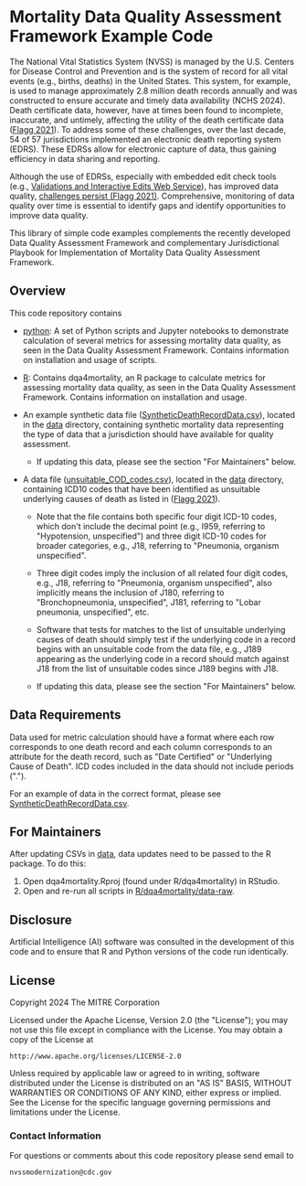 # Mortality Data Quality Assessment Framework Example Code

The National Vital Statistics System (NVSS) is managed by the U.S. Centers for Disease Control and
Prevention and is the system of record for all vital events (e.g., births, deaths) in the United
States. This system, for example, is used to manage approximately 2.8 million death records annually
and was constructed to ensure accurate and timely data availability (NCHS 2024). Death certificate
data, however, have at times been found to incomplete, inaccurate, and untimely, affecting the
utility of the death certificate data
([Flagg 2021](https://stacks.cdc.gov/view/cdc/100414)).
To address some of these challenges, over the
last decade, 54 of 57 jurisdictions implemented an electronic death reporting system (EDRS). These
EDRSs allow for electronic capture of data, thus gaining efficiency in data sharing and reporting.

Although the use of EDRSs, especially with embedded edit check tools (e.g.,
[Validations and Interactive Edits Web Service](https://www.cdc.gov/nchs/data/nvss/modernization/VIEWS-Technical-User-Info-508.pdf)),
has improved data quality,
[challenges persist (Flagg 2021)](https://stacks.cdc.gov/view/cdc/100414).
Comprehensive, monitoring of data quality over time is essential to identify gaps and identify
opportunities to improve data quality.

This library of simple code examples complements the recently developed Data Quality Assessment
Framework and complementary Jurisdictional Playbook for Implementation of Mortality Data Quality
Assessment Framework.

## Overview

This code repository contains

* [python](python): A set of Python scripts and Jupyter notebooks to demonstrate calculation of several metrics for assessing mortality data quality, as seen in the Data Quality Assessment Framework. Contains information on installation and usage of scripts.

* [R](R): Contains dqa4mortality, an R package to calculate metrics for assessing mortality data quality, as seen in the Data Quality Assessment Framework. Contains information on installation and usage.

* An example synthetic data file ([SyntheticDeathRecordData.csv](data/SyntheticDeathRecordData.csv)), located in the [data](data) directory, containing synthetic mortality data representing the type of data that a jurisdiction should have available for quality assessment.

  * If updating this data, please see the section "For Maintainers" below.

* A data file ([unsuitable_COD_codes.csv](data/unsuitable_COD_codes.csv)), located in the [data](data) directory, containing ICD10 codes that have been identified as unsuitable underlying causes of death as listed in ([Flagg 2021](https://stacks.cdc.gov/view/cdc/100414)).

    * Note that the file contains both specific four digit ICD-10 codes, which don't include the decimal point (e.g., I959, referring to "Hypotension, unspecified") and three digit ICD-10 codes for broader categories, e.g., J18, referring to "Pneumonia, organism unspecified".

    * Three digit codes imply the inclusion of all related four digit codes, e.g., J18, referring to "Pneumonia, organism unspecified", also implicitly means the inclusion of J180, referring to "Bronchopneumonia, unspecified", J181, referring to "Lobar pneumonia, unspecified", etc.

    * Software that tests for matches to the list of unsuitable underlying causes of death should simply test if the underlying code in a record begins with an unsuitable code from the data file, e.g., J189 appearing as the underlying code in a record should match against J18 from the list of unsuitable codes since J189 begins with J18.

  * If updating this data, please see the section "For Maintainers" below.

## Data Requirements

Data used for metric calculation should have a format where each row corresponds to one death record and each column corresponds to an attribute for the death record, such as "Date Certified" or "Underlying Cause of Death". ICD codes included in the data should not include periods (".").

For an example of data in the correct format, please see [SyntheticDeathRecordData.csv](data/SyntheticDeathRecordData.csv).

## For Maintainers

After updating CSVs in [data](data), data updates need to be passed to the R package. To do this:

1. Open dqa4mortality.Rproj (found under R/dqa4mortality) in RStudio.
2. Open and re-run all scripts in [R/dqa4mortality/data-raw](R/dqa4mortality/data-raw).

## Disclosure

Artificial Intelligence (AI) software was consulted in the development of this code and to ensure that R and Python versions of the code run identically.

## License

Copyright 2024 The MITRE Corporation

Licensed under the Apache License, Version 2.0 (the "License"); you may not use this file except in compliance with the License. You may obtain a copy of the License at

```
http://www.apache.org/licenses/LICENSE-2.0
```

Unless required by applicable law or agreed to in writing, software distributed under the License is distributed on an "AS IS" BASIS, WITHOUT WARRANTIES OR CONDITIONS OF ANY KIND, either express or implied. See the License for the specific language governing permissions and limitations under the License.

### Contact Information

For questions or comments about this code repository please send email to

    nvssmodernization@cdc.gov
